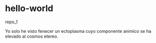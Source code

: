 # hello-world
repo_1

Yo solo he visto fenecer un ectoplasma cuyo componente animico se ha elevado al cosmos etereo.
